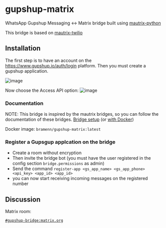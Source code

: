 # gupshup-matrix


WhatsApp Gupshup Messaging <-> Matrix bridge built using [mautrix-python](https://github.com/mautrix/python)

This bridge is based on [mautrix-twilio](https://github.com/tulir/mautrix-twilio)


## Installation

The first step is to have an account on the https://www.gupshup.io/auth/login platform. Then you must create a gupshup application.

![image](https://user-images.githubusercontent.com/50601186/181797721-cd041594-3afe-444d-9804-5ec96bc53323.png)

Now choose the Access API option:
![image](https://user-images.githubusercontent.com/50601186/181797944-62cb775b-7544-49d6-9118-18c5acf61b98.png)

### Documentation

NOTE: This bridge is inspired by the mautrix bridges, so you can follow the documentation of these bridges.
[Bridge setup](https://docs.mau.fi/bridges/python/setup.html)
(or [with Docker](https://docs.mau.fi/bridges/general/docker-setup.html))

Docker image: `bramenn/gupshup-matrix:latest`

### Register a Gupsgup applcation on the bridge

- Create a room without encryption
- Then invite the bridge bot (you must have the user registered in the config section `bridge.permissions` as admin)
- Send the command `register-app <gs_app_name> <gs_app_phone> <api_key> <app_id> <app_id>`
- you can now start receiving incoming messages on the registered number


## Discussion

Matrix room:

[`#gupshup-bridge:matrix.org`](https://matrix.to/#/#gupshup-bridge:matrix.org)
